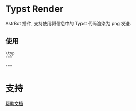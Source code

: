 # Typst Render

AstrBot 插件, 支持使用将信息中的 Typst 代码渲染为 png 发送.

## 使用

```
\typ 
"""

"""
```

# 支持

[帮助文档](https://astrbot.app)
